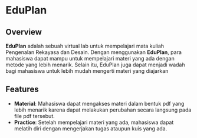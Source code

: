 # EduPlan

## Overview

**EduPlan** adalah sebuah virtual lab untuk mempelajari mata kuliah Pengenalan Rekayasa dan Desain.
Dengan menggunakan **EduPlan**, para mahasiswa dapat mampu untuk mempelajari materi yang ada dengan metode yang lebih menarik. Selain itu, EduPlan juga dapat menjadi wadah bagi mahasiswa untuk lebih mudah mengerti materi yang diajarkan

## Features

- **Material**: Mahasiswa dapat mengakses materi dalam bentuk pdf yang lebih menarik karena dapat melakukan perubahan secara langsung pada file pdf tersebut.
- **Practice**: Setelah mempelajari materi yang ada, mahasiswa dapat melatih diri dengan mengerjakan tugas ataupun kuis yang ada.
